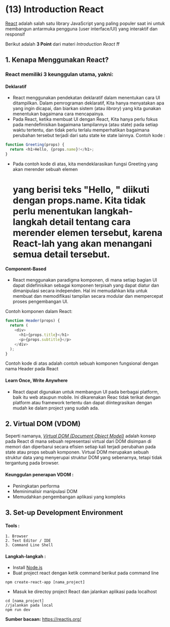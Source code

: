 # **(13) Introduction React**

[React](https://reactjs.org/) adalah salah satu library JavaScript yang paling populer saat ini untuk membangun antarmuka pengguna (user interface/UI) yang interaktif dan responsif

Berikut adalah **3 Point** dari materi _Introduction React **‼️**_

## **1. Kenapa Menggunakan React?**

### React memiliki 3 keunggulan utama, yakni:

#### Deklaratif

- React menggunakan pendekatan deklaratif dalam menentukan cara UI ditampilkan.
  Dalam pemrograman deklaratif, Kita hanya menyatakan apa yang ingin dicapai, dan biarkan sistem (atau _library_) yang kita gunakan menentukan bagaimana cara mencapainya.
- Pada React, ketika membuat UI dengan React, Kita hanya perlu fokus pada mendefinisikan bagaimana tampilannya (atau state) pada setiap waktu tertentu, dan tidak perlu terlalu memperhatikan bagaimana perubahan tersebut terjadi dari satu state ke state lainnya.
  Contoh kode :

```javascript
function Greeting(props) {
  return <h1>Hello, {props.name}!</h1>;
}
```

- Pada contoh kode di atas, kita mendeklarasikan fungsi Greeting yang akan merender sebuah elemen <h1> yang berisi teks "Hello, " diikuti dengan props.name. Kita tidak perlu menentukan langkah-langkah detail tentang cara merender elemen tersebut, karena React-lah yang akan menangani semua detail tersebut.

#### Component-Based

- React menggunakan paradigma komponen, di mana setiap bagian UI dapat didefinisikan sebagai komponen terpisah yang dapat diatur dan dimanipulasi secara independen. Hal ini memudahkan kita untuk membuat dan memodifikasi tampilan secara modular dan mempercepat proses pengembangan UI.

Contoh komponen dalam React:

```javascript
function Header(props) {
  return (
    <div>
      <h1>{props.title}</h1>
      <p>{props.subtitle}</p>
    </div>
  );
}
```

Contoh kode di atas adalah contoh sebuah komponen fungsional dengan nama Header pada React

#### Learn Once, Write Anywhere

- React dapat digunakan untuk membangun UI pada berbagai platform, baik itu web ataupun mobile. Ini dikarenakan Reac tidak terikat dengan platform atau framework tertentu dan dapat diintegrasikan dengan mudah ke dalam project yang sudah ada.

## **2. Virtual DOM (VDOM)**

Seperti namanya, _[Virtual DOM (Document Object Model)](https://reactjs.org/docs/faq-internals.html)_ adalah konsep pada React di mana sebuah representasi virtual dari DOM disimpan di memori dan diperbarui secara efisien setiap kali terjadi perubahan pada state atau props sebuah komponen. Virtual DOM merupakan sebuah struktur data yang menyerupai struktur DOM yang sebenarnya, tetapi tidak tergantung pada browser.

#### Keunggulan penerapan VDOM :

- Peningkatan performa
- Meminimalisir manipulasi DOM
- Memudahkan pengembangan aplikasi yang kompleks

## **3. Set-up Development Environment**

#### Tools :

    1. Browser
    2. Text Editor / IDE
    3. Command Line Shell

#### Langkah-langkah :

- Install [Node.js](https://nodejs.org/en/)
- Buat project react dengan ketik command berikut pada command line

```
npm create-react-app [nama_project]
```

- Masuk ke directoy project React dan jalankan aplikasi pada localhost

```
cd [nama_project]
//jalankan pada local
npm run dev
```

**Sumber bacaan:** https://reactjs.org/
